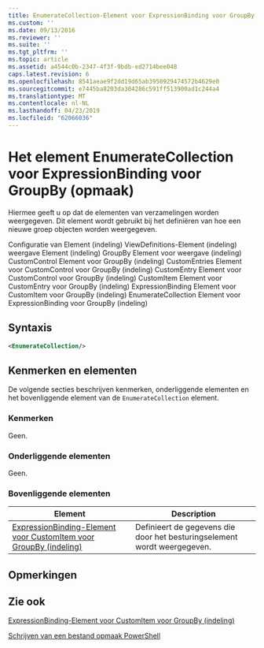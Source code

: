 ```yaml
---
title: EnumerateCollection-Element voor ExpressionBinding voor GroupBy (indeling) | Microsoft Docs
ms.custom: ''
ms.date: 09/13/2016
ms.reviewer: ''
ms.suite: ''
ms.tgt_pltfrm: ''
ms.topic: article
ms.assetid: a4544c0b-2347-4f3f-9bdb-ed2714bee048
caps.latest.revision: 6
ms.openlocfilehash: 8541aeae9f2dd19d65ab3950929474572b4629e0
ms.sourcegitcommit: e7445ba8203da304286c591ff513900ad1c244a4
ms.translationtype: MT
ms.contentlocale: nl-NL
ms.lasthandoff: 04/23/2019
ms.locfileid: "62066036"
---
```

# <a name="enumeratecollection-element-for-expressionbinding-for-groupby-format"></a>Het element EnumerateCollection voor ExpressionBinding voor GroupBy (opmaak)

Hiermee geeft u op dat de elementen van verzamelingen worden weergegeven. Dit element wordt gebruikt bij het definiëren van hoe een nieuwe groep objecten worden weergegeven.

Configuratie van Element (indeling) ViewDefinitions-Element (indeling) weergave Element (indeling) GroupBy Element voor weergave (indeling) CustomControl Element voor GroupBy (indeling) CustomEntries Element voor CustomControl voor GroupBy (indeling) CustomEntry Element voor CustomControl voor GroupBy (indeling) CustomItem Element voor CustomEntry voor GroupBy (indeling) ExpressionBinding Element voor CustomItem voor GroupBy (indeling) EnumerateCollection Element voor ExpressionBinding voor GroupBy (indeling)

## <a name="syntax"></a>Syntaxis

```xml
<EnumerateCollection/>
```

## <a name="attributes-and-elements"></a>Kenmerken en elementen

De volgende secties beschrijven kenmerken, onderliggende elementen en het bovenliggende element van de `EnumerateCollection` element.

### <a name="attributes"></a>Kenmerken

Geen.

### <a name="child-elements"></a>Onderliggende elementen

Geen.

### <a name="parent-elements"></a>Bovenliggende elementen

|Element|Description|
|-------------|-----------------|
|[ExpressionBinding-Element voor CustomItem voor GroupBy (indeling)](./expressionbinding-element-for-customitem-for-groupby-format.md)|Definieert de gegevens die door het besturingselement wordt weergegeven.|

## <a name="remarks"></a>Opmerkingen

## <a name="see-also"></a>Zie ook

[ExpressionBinding-Element voor CustomItem voor GroupBy (indeling)](./expressionbinding-element-for-customitem-for-groupby-format.md)

[Schrijven van een bestand opmaak PowerShell](./writing-a-powershell-formatting-file.md)
